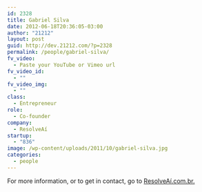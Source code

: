 ```yaml
---
id: 2328
title: Gabriel Silva
date: 2012-06-18T20:36:05-03:00
author: "21212"
layout: post
guid: http://dev.21212.com/?p=2328
permalink: /people/gabriel-silva/
fv_video:
  - Paste your YouTube or Vimeo url
fv_video_id:
  - ""
fv_video_img:
  - ""
class:
  - Entrepreneur
role:
  - Co-founder
company:
  - ResolveAí
startup:
  - "836"
image: /wp-content/uploads/2011/10/gabriel-silva.jpg
categories:
  - people
---
```

For more information, or to get in contact, go to <a href="http://www.resolveai.com.br" target="_blank">ResolveAí.com.br.</a>